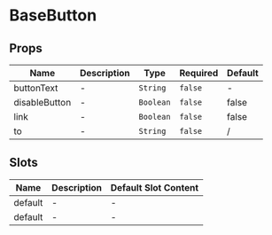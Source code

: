 # BaseButton

## Props

<!-- @vuese:BaseButton:props:start -->
|Name|Description|Type|Required|Default|
|---|---|---|---|---|
|buttonText|-|`String`|`false`|-|
|disableButton|-|`Boolean`|`false`|false|
|link|-|`Boolean`|`false`|false|
|to|-|`String`|`false`|/|

<!-- @vuese:BaseButton:props:end -->


## Slots

<!-- @vuese:BaseButton:slots:start -->
|Name|Description|Default Slot Content|
|---|---|---|
|default|-|-|
|default|-|-|

<!-- @vuese:BaseButton:slots:end -->


